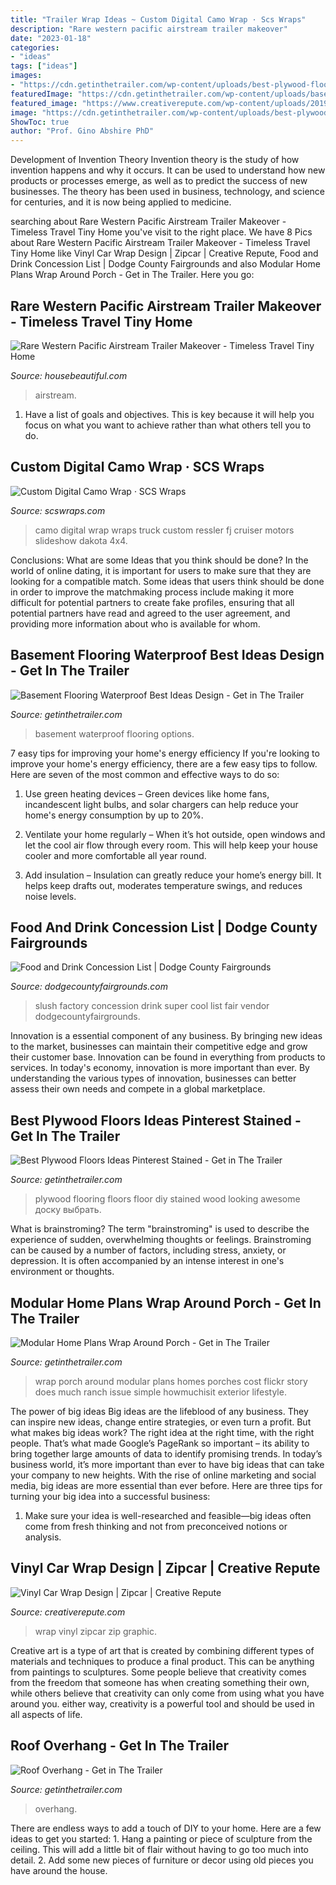 ```yaml
---
title: "Trailer Wrap Ideas ~ Custom Digital Camo Wrap · Scs Wraps"
description: "Rare western pacific airstream trailer makeover"
date: "2023-01-18"
categories:
- "ideas"
tags: ["ideas"]
images:
- "https://cdn.getinthetrailer.com/wp-content/uploads/best-plywood-floors-ideas-pinterest-stained_141856.jpg"
featuredImage: "https://cdn.getinthetrailer.com/wp-content/uploads/basement-flooring-waterproof-best-ideas-design_299396.jpg"
featured_image: "https://www.creativerepute.com/wp-content/uploads/2019/11/home-road-path-kids-art-school-graphic-design-agency-winning-award-car-wrap-zipcar-zip-car-art.jpg"
image: "https://cdn.getinthetrailer.com/wp-content/uploads/best-plywood-floors-ideas-pinterest-stained_141856.jpg"
ShowToc: true
author: "Prof. Gino Abshire PhD"
---
```



Development of Invention Theory
Invention theory is the study of how invention happens and why it occurs. It can be used to understand how new products or processes emerge, as well as to predict the success of new businesses. The theory has been used in business, technology, and science for centuries, and it is now being applied to medicine.

	

		
searching about Rare Western Pacific Airstream Trailer Makeover - Timeless Travel Tiny Home you've visit to the right place. We have 8 Pics about Rare Western Pacific Airstream Trailer Makeover - Timeless Travel Tiny Home like Vinyl Car Wrap Design | Zipcar | Creative Repute, Food and Drink Concession List | Dodge County Fairgrounds and also Modular Home Plans Wrap Around Porch - Get in The Trailer. Here you go:
		
    
## Rare Western Pacific Airstream Trailer Makeover - Timeless Travel Tiny Home

<img loading=lazy src="https://hips.hearstapps.com/hmg-prod.s3.amazonaws.com/images/screen-shot-2019-03-28-at-5-02-53-pm-1553807114.png?crop=1.00xw:0.933xh;0.00170xw,0.0666xh&amp;resize=480:*" onerror="this.onerror=null;this.src='https://tse1.mm.bing.net/th?id=OIP.fvzBeEXgqP-IRfi4zzVcogHaHa&amp;pid=15.1';" alt="Rare Western Pacific Airstream Trailer Makeover - Timeless Travel Tiny Home">

_Source: housebeautiful.com_

>airstream. 

	

1. Have a list of goals and objectives. This is key because it will help you focus on what you want to achieve rather than what others tell you to do.

    
## Custom Digital Camo Wrap · SCS Wraps

<img loading=lazy src="http://scswraps.com/wp-content/gallery/digital-camo-truck-wrap/digital-camo-wrap_dakota-4x4_detail.jpg" onerror="this.onerror=null;this.src='https://tse3.mm.bing.net/th?id=OIP.nRIxufwG1MZzlqE1A4zUJwHaE8&amp;pid=15.1';" alt="Custom Digital Camo Wrap · SCS Wraps">

_Source: scswraps.com_

>camo digital wrap wraps truck custom ressler fj cruiser motors slideshow dakota 4x4. 

	

Conclusions: What are some Ideas that you think should be done?
In the world of online dating, it is important for users to make sure that they are looking for a compatible match. Some ideas that users think should be done in order to improve the matchmaking process include making it more difficult for potential partners to create fake profiles, ensuring that all potential partners have read and agreed to the user agreement, and providing more information about who is available for whom.

    
## Basement Flooring Waterproof Best Ideas Design - Get In The Trailer

<img loading=lazy src="https://cdn.getinthetrailer.com/wp-content/uploads/basement-flooring-waterproof-best-ideas-design_299396.jpg" onerror="this.onerror=null;this.src='https://tse2.mm.bing.net/th?id=OIP.6iZ7VoBSJ-nlSfIgiUSytgHaEb&amp;pid=15.1';" alt="Basement Flooring Waterproof Best Ideas Design - Get in The Trailer">

_Source: getinthetrailer.com_

>basement waterproof flooring options. 

	

7 easy tips for improving your home's energy efficiency
If you're looking to improve your home's energy efficiency, there are a few easy tips to follow. Here are seven of the most common and effective ways to do so:
1) Use green heating devices – Green devices like home fans, incandescent light bulbs, and solar chargers can help reduce your home's energy consumption by up to 20%.

2) Ventilate your home regularly – When it’s hot outside, open windows and let the cool air flow through every room. This will help keep your house cooler and more comfortable all year round.

3) Add insulation – Insulation can greatly reduce your home’s energy bill. It helps keep drafts out, moderates temperature swings, and reduces noise levels.

    
## Food And Drink Concession List | Dodge County Fairgrounds

<img loading=lazy src="http://www.dodgecountyfairgrounds.com/wp-content/uploads/2013/03/slush-factory-fair-food-vendor.jpg" onerror="this.onerror=null;this.src='https://tse4.mm.bing.net/th?id=OIP.FrMkK80MqbGgLq91kyLwrwHaFj&amp;pid=15.1';" alt="Food and Drink Concession List | Dodge County Fairgrounds">

_Source: dodgecountyfairgrounds.com_

>slush factory concession drink super cool list fair vendor dodgecountyfairgrounds. 

	

Innovation is a essential component of any business. By bringing new ideas to the market, businesses can maintain their competitive edge and grow their customer base. Innovation can be found in everything from products to services. In today's economy, innovation is more important than ever. By understanding the various types of innovation, businesses can better assess their own needs and compete in a global marketplace.

    
## Best Plywood Floors Ideas Pinterest Stained - Get In The Trailer

<img loading=lazy src="https://cdn.getinthetrailer.com/wp-content/uploads/best-plywood-floors-ideas-pinterest-stained_141856.jpg" onerror="this.onerror=null;this.src='https://tse2.mm.bing.net/th?id=OIP.0YUCMyAVX0Qnuociy0P0VgHaNK&amp;pid=15.1';" alt="Best Plywood Floors Ideas Pinterest Stained - Get in The Trailer">

_Source: getinthetrailer.com_

>plywood flooring floors floor diy stained wood looking awesome доску выбрать. 

	

What is brainstroming?
The term "brainstroming" is used to describe the experience of sudden, overwhelming thoughts or feelings. Brainstroming can be caused by a number of factors, including stress, anxiety, or depression. It is often accompanied by an intense interest in one's environment or thoughts.

    
## Modular Home Plans Wrap Around Porch - Get In The Trailer

<img loading=lazy src="https://cdn.getinthetrailer.com/wp-content/uploads/modular-home-plans-wrap-around-porch_67035.jpg" onerror="this.onerror=null;this.src='https://tse1.mm.bing.net/th?id=OIP.nZpgTa4wnT8hLchPfREBBAHaFj&amp;pid=15.1';" alt="Modular Home Plans Wrap Around Porch - Get in The Trailer">

_Source: getinthetrailer.com_

>wrap porch around modular plans homes porches cost flickr story does much ranch issue simple howmuchisit exterior lifestyle. 

	

The power of big ideas
Big ideas are the lifeblood of any business. They can inspire new ideas, change entire strategies, or even turn a profit. But what makes big ideas work? The right idea at the right time, with the right people. That’s what made Google’s PageRank so important – its ability to bring together large amounts of data to identify promising trends.
In today’s business world, it’s more important than ever to have big ideas that can take your company to new heights. With the rise of online marketing and social media, big ideas are more essential than ever before. Here are three tips for turning your big idea into a successful business:

1) Make sure your idea is well-researched and feasible—big ideas often come from fresh thinking and not from preconceived notions or analysis.

    
## Vinyl Car Wrap Design | Zipcar | Creative Repute

<img loading=lazy src="https://www.creativerepute.com/wp-content/uploads/2019/11/home-road-path-kids-art-school-graphic-design-agency-winning-award-car-wrap-zipcar-zip-car-art.jpg" onerror="this.onerror=null;this.src='https://tse1.mm.bing.net/th?id=OIP.gHo54HL1LtLHjHUDxx5UfwHaHa&amp;pid=15.1';" alt="Vinyl Car Wrap Design | Zipcar | Creative Repute">

_Source: creativerepute.com_

>wrap vinyl zipcar zip graphic. 

	

Creative art is a type of art that is created by combining different types of materials and techniques to produce a final product. This can be anything from paintings to sculptures. Some people believe that creativity comes from the freedom that someone has when creating something their own, while others believe that creativity can only come from using what you have around you. either way, creativity is a powerful tool and should be used in all aspects of life.

    
## Roof Overhang - Get In The Trailer

<img loading=lazy src="https://cdn.getinthetrailer.com/wp-content/uploads/roof-overhang_54089.jpg" onerror="this.onerror=null;this.src='https://tse2.mm.bing.net/th?id=OIP.ehPTxAMc0dWkFrYmAGu-JgHaFj&amp;pid=15.1';" alt="Roof Overhang - Get in The Trailer">

_Source: getinthetrailer.com_

>overhang. 

	

There are endless ways to add a touch of DIY to your home. Here are a few ideas to get you started: 1. Hang a painting or piece of sculpture from the ceiling. This will add a little bit of flair without having to go too much into detail. 2. Add some new pieces of furniture or decor using old pieces you have around the house.
